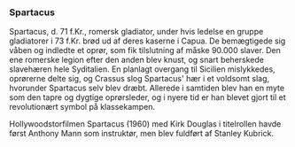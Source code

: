 ### Spartacus


Spartacus, d. 71 f.Kr., romersk gladiator, under hvis ledelse en gruppe gladiatorer i 73 f.Kr. brød ud af deres kaserne i Capua. De bemægtigede sig våben og indledte et oprør, som fik tilslutning af måske 90.000 slaver. Den ene romerske legion efter den anden blev knust, og snart beherskede slavehæren hele Syditalien. En planlagt overgang til Sicilien mislykkedes, oprørerne delte sig, og Crassus slog Spartacus' hær i et voldsomt slag, hvorunder Spartacus selv blev dræbt. Allerede i samtiden blev han en myte som den tapre og dygtige oprørsleder, og i nyere tid er han blevet gjort til et revolutionært symbol på klassekampen.

Hollywoodstorfilmen Spartacus (1960) med Kirk Douglas i titelrollen havde først Anthony Mann som instruktør, men blev fuldført af Stanley Kubrick.